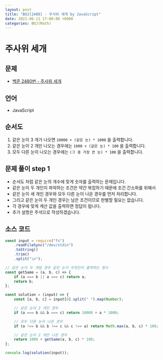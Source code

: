 ```yaml
---
layout: post
title: "BOJ[2480] - 주사위 세개 by JavaScript"
date: 2021-06-11 17:00:00 +0900
categories: BOJ(Math)
---
```


# 주사위 세개

## 문제

- [백준 2480번 - 주사위 세개](https://www.acmicpc.net/problem/2480)

## 언어

- JavaScript

## 순서도

1. 같은 눈이 3 개가 나오면 `10000 + (같은 눈) * 1000` 을 출력합니다.
2. 같은 눈이 2 개만 나오는 경우에는 `1000 + (같은 눈) * 100` 을 출력합니다.
3. 모두 다른 눈이 나오는 경우에는 `(그 중 가장 큰 눈) * 100` 을 출력합니다.

## 문제 풀이 step 1

- 순서도 처럼 같은 눈의 개수에 맞게 숫자를 출력하는 문제입니다.
- 같은 눈이 두 개인지 파악하는 조건은 약간 복잡하기 때문에 조건 간소화를 위해서
- 같은 눈이 세 개인 경우와 모두 다른 눈이 나온 경우를 먼저 처리합니다.
- 그리고 같은 눈이 두 개인 경우는 남은 조건이므로 판별할 필요는 없습니다.
- 각 경우에 맞게 계산 값을 출력하면 정답이 됩니다.
- 추가 설명은 주석으로 작성하겠습니다.

## 소스 코드

```jsx
const input = require("fs")
	.readFileSync("/dev/stdin")
	.toString()
	.trim()
	.split("\n");

// 같은 눈이 두 개일 경우 같은 눈이 무엇인지 출력하는 함수
const getSame = (a, b, c) => {
	if (a === b || a === c) return a;
	return b;
};

const solution = (input) => {
	const [a, b, c] = input[0].split(" ").map(Number);

	// 같은 눈이 3 개인 경우
	if (a === b && b === c) return 10000 + a * 1000;

	// 모두 다른 눈이 나온 경우
	if (a !== b && b !== c && c !== a) return Math.max(a, b, c) * 100;

	// 같은 눈이 2 개만 나온 경우
	return 1000 + getSame(a, b, c) * 100;
};

console.log(solution(input));
```
